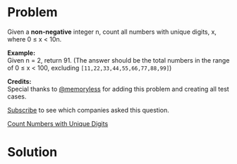 
# Problem

Given a **non-negative** integer n, count all numbers with unique digits, x,
where 0 ≤ x < 10n.

**Example:**  
Given n = 2, return 91. (The answer should be the total numbers in the range
of 0 ≤ x < 100, excluding `[11,22,33,44,55,66,77,88,99]`)

**Credits:**  
Special thanks to [@memoryless](https://discuss.leetcode.com/user/memoryless)
for adding this problem and creating all test cases.

[Subscribe](/subscribe/) to see which companies asked this question.



[Count Numbers with Unique Digits](https://leetcode.com/problems/count-numbers-with-unique-digits)

# Solution



